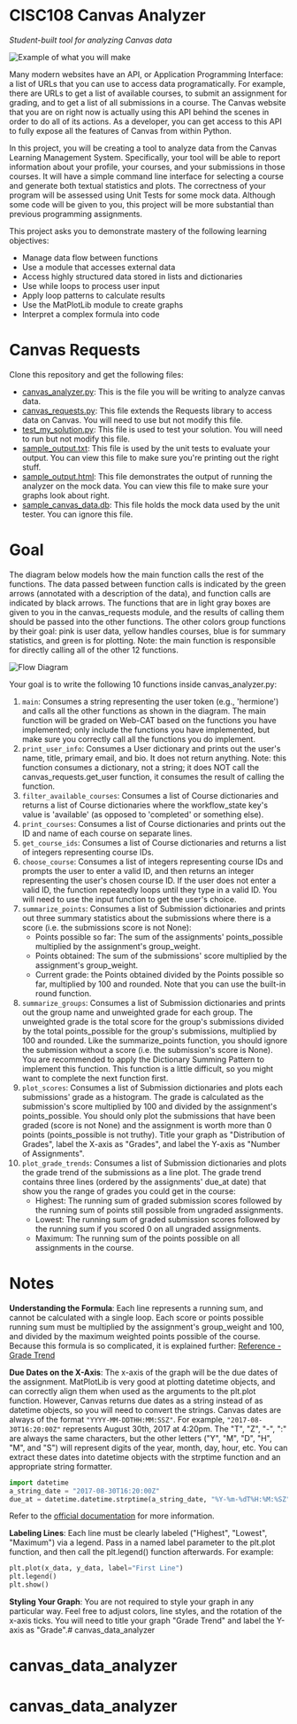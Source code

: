 # CISC108 Canvas Analyzer
*Student-built tool for analyzing Canvas data*

![Example of what you will make](reference/grade_trend_example.png)

Many modern websites have an API, or Application Programming Interface: a 
list of URLs that you can use to access data programatically. 
For example, there are URLs to get a list of available courses, to 
submit an assignment for grading, and to get a list of all submissions in a course.
The Canvas website that you are on right now is actually using this API behind the
scenes in order to do all of its actions. As a developer, you can get access to this
API to fully expose all the features of Canvas from within Python.

In this project, you will be creating a tool to analyze data from the
Canvas Learning Management System. Specifically, your tool will be able
to report information about your profile, your courses, and your submissions
in those courses. It will have a simple command line interface for selecting a course
and generate both textual statistics and plots. The correctness of your program will
be assessed using Unit Tests for some mock data. Although some code will be given to
you, this project will be more substantial than previous programming assignments.

This project asks you to demonstrate mastery of the following learning objectives:

* Manage data flow between functions
* Use a module that accesses external data
* Access highly structured data stored in lists and dictionaries
* Use while loops to process user input
* Apply loop patterns to calculate results
* Use the MatPlotLib module to create graphs
* Interpret a complex formula into code

# Canvas Requests

Clone this repository and get the following files:

* [canvas_analyzer.py](canvas_analyzer.py): This is the file you will be writing to analyze canvas data.
* [canvas_requests.py](canvas_requests.py): This file extends the Requests library to access data on Canvas. You will need to use but not modify this file.
* [test_my_solution.py](test_my_solution.py): This file is used to test your solution. You will need to run but not modify this file.
* [sample_output.txt](sample_output.txt): This file is used by the unit tests to evaluate your output. You can view this file to make sure you're printing out the right stuff.
* [sample_output.html](sample_output.html): This file demonstrates the output of running the analyzer on the mock data. You can view this file to make sure your graphs look about right.
* [sample_canvas_data.db](sample_canvas_data.db): This file holds the mock data used by the unit tester. You can ignore this file.

# Goal

The diagram below models how the main function calls the rest of the
functions. The data passed between function calls is indicated by
the green arrows (annotated with a description of the data), and
function calls are indicated by black arrows. The functions that are
in light gray boxes are given to you in the canvas_requests module,
and the results of calling them should be passed into the other
functions. The other colors group functions by their goal: pink is
user data, yellow handles courses, blue is for summary statistics,
and green is for plotting. Note: the main function is responsible for
directly calling all of the other 12 functions.

![Flow Diagram](reference/flow_diagram-alt2.png)

Your goal is to write the following 10 functions inside canvas_analyzer.py:

1. `main`: Consumes a string representing the user token (e.g., 'hermione') and calls all the other functions as shown in the diagram. The main function will be graded on Web-CAT based on the functions you have implemented; only include the functions you have implemented, but make sure you correctly call all the functions you do implement.
2. `print_user_info`: Consumes a User dictionary and prints out the user's name, title, primary email, and bio. It does not return anything. Note: this function consumes a dictionary, not a string; it does NOT call the canvas_requests.get_user function, it consumes the result of calling the function.
3. `filter_available_courses`: Consumes a list of Course dictionaries and returns a list of Course dictionaries where the workflow_state key's value is 'available' (as opposed to 'completed' or something else).
4. `print_courses`: Consumes a list of Course dictionaries and prints out the ID and name of each course on separate lines.
5. `get_course_ids`: Consumes a list of Course dictionaries and returns a list of integers representing course IDs.
6. `choose_course`: Consumes a list of integers representing course IDs and prompts the user to enter a valid ID, and then returns an integer representing the user's chosen course ID. If the user does not enter a valid ID, the function repeatedly loops until they type in a valid ID. You will need to use the input function to get the user's choice.
7. `summarize_points`: Consumes a list of Submission dictionaries and prints out three summary statistics about the submissions where there is a score (i.e. the submissions score is not None):
   * Points possible so far: The sum of the assignments' points_possible multiplied by the assignment's group_weight.
   * Points obtained: The sum of the submissions' score multiplied by the assignment's group_weight.
   * Current grade: the Points obtained divided by the Points possible so far, multiplied by 100 and rounded. Note that you can use the built-in round function.
8. `summarize_groups`: Consumes a list of Submission dictionaries and prints out the group name and unweighted grade for each group. The unweighted grade is the total score for the group's submissions divided by the total points_possible for the group's submissions, multiplied by 100 and rounded. Like the summarize_points function, you should ignore the submission without a score (i.e. the submission's score is None). You are recommended to apply the Dictionary Summing Pattern to implement this function. This function is a little difficult, so you might want to complete the next function first.
9. `plot_scores`: Consumes a list of Submission dictionaries and plots each submissions' grade as a histogram. The grade is calculated as the submission's score multiplied by 100 and divided by the assignment's points_possible. You should only plot the submissions that have been graded (score is not None) and the assignment is worth more than 0 points (points_possible is not truthy). Title your graph as "Distribution of Grades", label the X-axis as "Grades", and label the Y-axis as "Number of Assignments".
10. `plot_grade_trends`: Consumes a list of Submission dictionaries and plots the grade trend of the submissions as a line plot. The grade trend contains three lines (ordered by the assignments' due_at date) that show you the range of grades you could get in the course:
    * Highest: The running sum of graded submission scores followed by the running sum of points still possible from ungraded assignments.
    * Lowest: The running sum of graded submission scores followed by the running sum if you scored 0 on all ungraded assignments.
    * Maximum: The running sum of the points possible on all assignments in the course.
   
# Notes

**Understanding the Formula**: Each line represents a running sum,
and cannot be calculated with a single loop. Each score or
points possible running sum must be multiplied by the assignment's
group_weight and 100, and divided by the maximum weighted points
possible of the course. Because this formula is so complicated, it
is explained further: [Reference - Grade Trend](reference/grade_trend.md)

**Due Dates on the X-Axis**: The x-axis of the graph will be the
due dates of the assignment. MatPlotLib is very good at plotting
datetime objects, and can correctly align them when used as the
arguments to the plt.plot function. However, Canvas returns due
dates as a string instead of as datetime objects, so you will
need to convert the strings. Canvas dates are always of the
format `"YYYY-MM-DDTHH:MM:SSZ"`. For example, `"2017-08-30T16:20:00Z"`
represents August 30th, 2017 at 4:20pm. The "T", "Z", "-", ":" are
always the same characters, but the other letters
("Y", "M", "D", "H", "M", and "S") will represent digits of the
year, month, day, hour, etc. You can extract these dates into
datetime objects with the strptime function and an appropriate
string formatter.

```python
import datetime
a_string_date = "2017-08-30T16:20:00Z"
due_at = datetime.datetime.strptime(a_string_date, "%Y-%m-%dT%H:%M:%SZ")
```

Refer to the [official documentation](https://docs.python.org/3.6/library/datetime.html#strftime-strptime-behavior) for more information.

**Labeling Lines**: Each line must be clearly labeled
("Highest", "Lowest", "Maximum") via a legend. Pass in a named label parameter to the plt.plot function, and then call the plt.legend() function afterwards. For example:

```python
plt.plot(x_data, y_data, label="First Line")
plt.legend()
plt.show()
```

**Styling Your Graph**: You are not required to style your graph in any particular way. Feel free to adjust colors, line styles, and the rotation of the x-axis ticks. You will need to title your graph "Grade Trend" and label the Y-axis as "Grade".# canvas_data_analyzer
# canvas_data_analyzer
# canvas_data_analyzer
